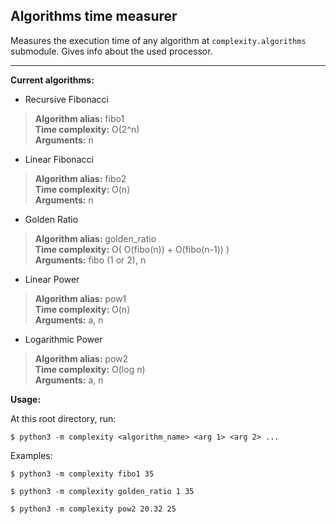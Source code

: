 ## Algorithms time measurer

Measures the execution time of any algorithm at `complexity.algorithms` submodule. Gives info about the used processor.

<hr>

**Current algorithms:**

- Recursive Fibonacci

> **Algorithm alias:** fibo1<br>
> **Time complexity:** O(2^n)<br>
> **Arguments:** n

- Linear Fibonacci

> **Algorithm alias:** fibo2<br>
> **Time complexity:** O(n)<br>
> **Arguments:** n

- Golden Ratio

> **Algorithm alias:** golden_ratio<br>
> **Time complexity:** O( O(fibo(n)) + O(fibo(n-1)) )<br>
> **Arguments:** fibo (1 or 2), n

- Linear Power

> **Algorithm alias:** pow1<br>
> **Time complexity:** O(n)<br>
> **Arguments:** a, n

- Logarithmic Power

> **Algorithm alias:** pow2<br>
> **Time complexity:** O(log n)<br>
> **Arguments:** a, n

**Usage:**

At this root directory, run:

`$ python3 -m complexity <algorithm_name> <arg 1> <arg 2> ...`

Examples:

`$ python3 -m complexity fibo1 35`

`$ python3 -m complexity golden_ratio 1 35`

`$ python3 -m complexity pow2 20.32 25`
